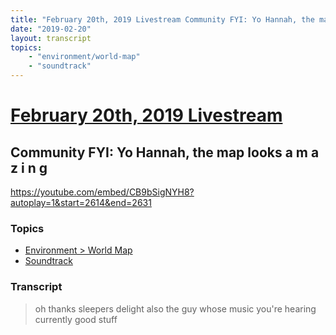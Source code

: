 ```yaml
---
title: "February 20th, 2019 Livestream Community FYI: Yo Hannah, the map looks a m a z i n g"
date: "2019-02-20"
layout: transcript
topics:
    - "environment/world-map"
    - "soundtrack"
---
```

# [February 20th, 2019 Livestream](../2019-02-20.md)
## Community FYI: Yo Hannah, the map looks a m a z i n g
https://youtube.com/embed/CB9bSigNYH8?autoplay=1&start=2614&end=2631

### Topics
* [Environment > World Map](../topics/environment/world-map.md)
* [Soundtrack](../topics/soundtrack.md)

### Transcript

> oh thanks sleepers delight also the guy whose music you're hearing currently good stuff
